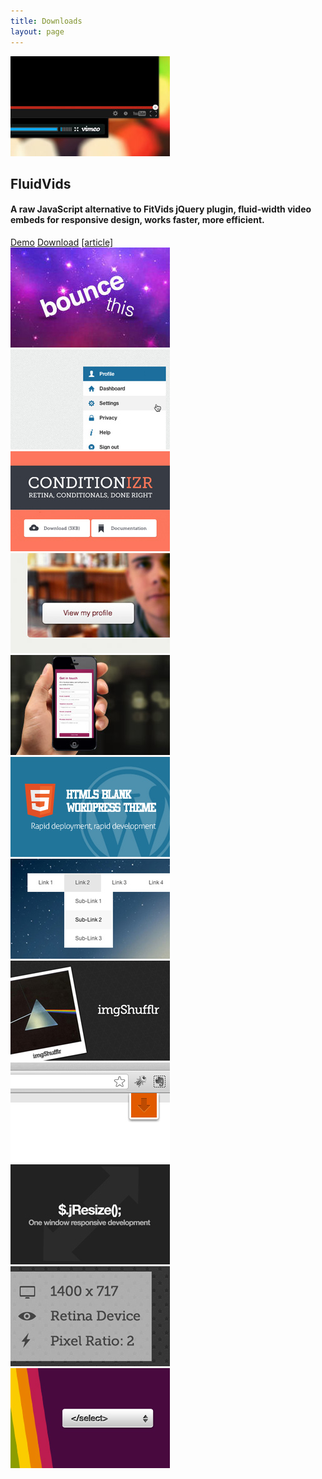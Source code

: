 ```yaml
---
title: Downloads
layout: page
---
```


<div class="download-box download-item">
	<img src="/img/downloads/fluidvids.jpg" alt="FluidVids">
	<h2>FluidVids</h2>
	<h4>A raw JavaScript alternative to FitVids jQuery plugin, fluid-width video embeds for responsive design, works faster, more efficient.</h4>
	<a href="//toddmotto.com/labs/fluidvids" onclick="_gaq.push(['_trackEvent', 'Click', 'Demo FluidVids, 'FluidVids Demo']);">Demo</a>
	<a href="//toddmotto.com/labs/fluidvids/fluidvids.zip" onclick="_gaq.push(['_trackEvent', 'Click', 'Download FluidVids, 'FluidVids Download']);">Download</a>
	<a href="//toddmotto.com/fluid-and-responsive-youtube-and-vimeo-videos-with-fluidvids-js" class="article">[article]</a>
</div>
<img src="/img/downloads/bounce-this.jpg" alt="BounceThis">
<img src="/img/downloads/clickable-dropdown.jpg" alt="Clickable Dropdown">
<img src="/img/downloads/conditionizr.jpg" alt="Conditionizr">
<img src="/img/downloads/hoverbox.jpg" alt="Hoverbox">
<img src="/img/downloads/html5-contact.jpg" alt="HTML5 Contact Form">
<img src="/img/downloads/html5blank.jpg" alt="HTML5 Blank">
<img src="/img/downloads/html5nav.jpg" alt="HTML5 jQuery Nav">
<img src="/img/downloads/imgshufflr.jpg" alt="imgShufflr">
<img src="/img/downloads/jbar.jpg" alt="jBar">
<img src="/img/downloads/jresize.jpg" alt="jResize">
<img src="/img/downloads/retina.jpg" alt="Retina Tool">
<img src="/img/downloads/select-nav-js.jpg" alt="Select Nav">